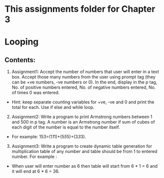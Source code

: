 # This assignments folder for Chapter 3
# Looping
## Contents:
1. Assignment1: Accept the number of numbers that user will enter in a text box. Accept those many numbers from the user using prompt tag (they can be +ve numbers, -ve numbers or 0). In the end, display in the p tag, No.  of positive numbers entered, No. of negative numbers entered, No. of times 0 was entered.
- Hint: keep separate counting variables for +ve, -ve and 0 and print the total for each. Use if else and while loop.
2. Assignment2: Write a program to print Armstrong numbers between 1 and 500 in p tag. A number is an Armstrong number if sum of cubes of each digit of the number is equal to the number itself.
- For example: 153=(1*1*1)+(5*5*5)+(3*3*3).
3. Assignment3: Write a program to create dynamic table generation for multiplication table of any number and table should be from 1 to entered number. For example :
- When user will enter number as 6 then table will start from 6 * 1 = 6 and it will end at 6 * 6 = 36.